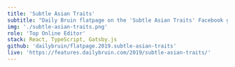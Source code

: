 ```yaml
---
title: 'Subtle Asian Traits'
subtitle: "Daily Bruin flatpage on the 'Subtle Asian Traits' Facebook group"
img: './subtle-asian-traits.png'
role: 'Top Online Editor'
stack: React, TypeScript, Gatsby.js
github: 'dailybruin/flatpage.2019.subtle-asian-traits'
live: 'https://features.dailybruin.com/2019/subtle-asian-traits/'
---
```

